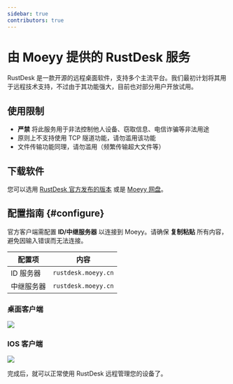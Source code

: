 ```yaml
---
sidebar: true
contributors: true
---
```


# 由 Moeyy 提供的 RustDesk 服务

RustDesk 是一款开源的远程桌面软件，支持多个主流平台。我们最初计划将其用于远程技术支持，不过由于其功能强大，目前也对部分用户开放试用。

## 使用限制

- **严禁** 将此服务用于非法控制他人设备、窃取信息、电信诈骗等非法用途
- 原则上不支持使用 TCP 隧道功能，请勿滥用该功能
- 文件传输功能同理，请勿滥用（频繁传输超大文件等）


## 下载软件

您可以选用 [RustDesk 官方发布的版本](https://github.com/rustdesk/rustdesk/releases/latest) 或是 [Moeyy 网盘](https://down.moeyy.cn/rustdesk)。


## 配置指南 {#configure}

官方客户端需配置 **ID/中继服务器** 以连接到 Moeyy。请确保 **复制粘贴** 所有内容，避免因输入错误而无法连接。

| 配置项 | 内容 |
| --- | --- |
| ID 服务器 | `rustdesk.moeyy.cn` |
| 中继服务器 | `rustdesk.moeyy.cn` |


### 桌面客户端

![](https://cdn.moeyy.cn/2022/11/SXO0TQ1ISOH@D6Q2JU6.png/moeyy_webp)

### IOS 客户端

![](https://cdn.moeyy.cn/img/202308051438984.png/moeyy_webp)



完成后，就可以正常使用 RustDesk 远程管理您的设备了。